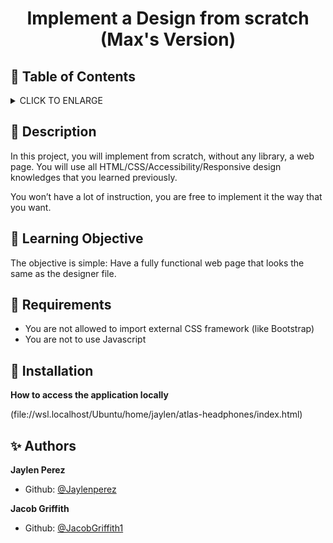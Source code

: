 # <p align="center">Implement a Design from scratch (Max's Version)</p>

## :bookmark: Table of Contents
<details>
        <summary>
        CLICK TO ENLARGE
        </summary>
        :memo: <a href="#description">Description</a>
        <br>
        :school: <a href="#learning objective">Learning Objective</a>
        <br>
        :floppy_disk: <a href="#requirements">Requirements</a>
        <br>
        :wrench: <a href="#installation">Installation</a>
        <br>
        :sparkles: <a href="#authors">Authors</a>
</details>

## :memo: <span id="description">Description</span>
In this project, you will implement from scratch, without any library, a web page. You will use all HTML/CSS/Accessibility/Responsive design knowledges that you learned previously.

You won’t have a lot of instruction, you are free to implement it the way that you want.
## :school: <span id="learning objective">Learning Objective</span>

The objective is simple: Have a fully functional web page that looks the same as the designer file.
## :floppy_disk: <span id="requirements">Requirements</span>

* You are not allowed to import external CSS framework (like Bootstrap)
* You are not to use Javascript

## :wrench: <span id="installation">Installation</span>

**How to access the application locally**

(file://wsl.localhost/Ubuntu/home/jaylen/atlas-headphones/index.html)

## :sparkles: <span id="authors">Authors</span>

**Jaylen Perez**
- Github: [@Jaylenperez](https://github.com/Jaylenperez)

**Jacob Griffith**
- Github: [@JacobGriffith1](https://github.com/JacobGriffith1)